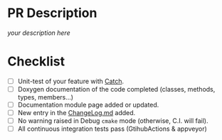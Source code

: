 # PR Description

*your description here*

# Checklist

- [ ] Unit-test of your feature with [Catch](http://dgtal.org/doc/stable/moduleCatch.html).
- [ ] Doxygen documentation of the code completed (classes, methods, types, members...)
- [ ] Documentation module page added or updated.
- [ ] New entry in the [ChangeLog.md](https://github.com/DGtal-team/DGtal/blob/master/ChangeLog.md) added.
- [ ] No warning raised in Debug ```cmake``` mode (otherwise, C.I. will fail).
- [ ] All continuous integration tests pass (GtihubActions & appveyor)
